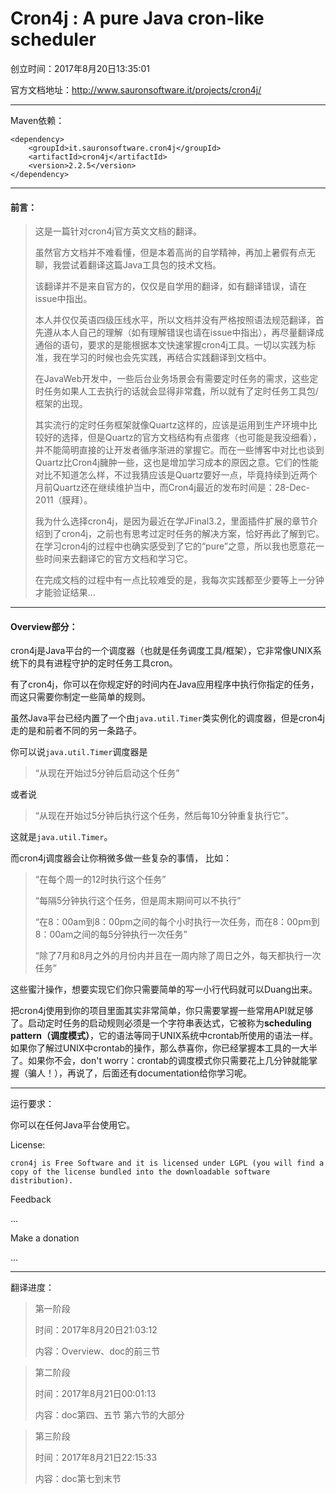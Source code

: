 # Cron4j : A pure Java cron-like scheduler
创立时间：2017年8月20日13:35:01

官方文档地址：http://www.sauronsoftware.it/projects/cron4j/
- - -
Maven依赖：
```
<dependency>
    <groupId>it.sauronsoftware.cron4j</groupId>
    <artifactId>cron4j</artifactId>
    <version>2.2.5</version>
</dependency>
```
- - -
#### 前言：
> 这是一篇针对cron4j官方英文文档的翻译。
>
> 虽然官方文档并不难看懂，但是本着高尚的自学精神，再加上暑假有点无聊，我尝试着翻译这篇Java工具包的技术文档。
>
> 该翻译并不是来自官方的，仅仅是自学用的翻译，如有翻译错误，请在issue中指出。
>
> 本人并仅仅英语四级压线水平，所以文档并没有严格按照语法规范翻译，首先遵从本人自己的理解（如有理解错误也请在issue中指出），再尽量翻译成通俗的语句，要求的是能根据本文快速掌握cron4j工具。一切以实践为标准，我在学习的时候也会先实践，再结合实践翻译到文档中。
>
> 在JavaWeb开发中，一些后台业务场景会有需要定时任务的需求，这些定时任务如果人工去执行的话就会显得非常蠢，所以就有了定时任务工具包/框架的出现。
>
> 其实流行的定时任务框架就像Quartz这样的，应该是运用到生产环境中比较好的选择，但是Quartz的官方文档结构有点蛋疼（也可能是我没细看），并不能简明直接的让开发者循序渐进的掌握它。而在一些博客中对比也谈到Quartz比Cron4j臃肿一些，这也是增加学习成本的原因之意。它们的性能对比不知道怎么样，不过我猜应该是Quartz要好一点，毕竟持续到近两个月前Quartz还在继续维护当中，而Cron4j最近的发布时间是：28-Dec-2011（膜拜）。
>
> 我为什么选择cron4j，是因为最近在学JFinal3.2，里面插件扩展的章节介绍到了cron4j，之前也有思考过定时任务的解决方案，恰好再此了解到它。在学习cron4j的过程中也确实感受到了它的“pure”之意，所以我也愿意花一些时间来去翻译它的官方文档和学习它。
>
> 在完成文档的过程中有一点比较难受的是，我每次实践都至少要等上一分钟才能验证结果...
- - -
#### Overview部分：
cron4j是Java平台的一个调度器（也就是任务调度工具/框架），它非常像UNIX系统下的具有进程守护的定时任务工具cron。

有了cron4j，你可以在你规定好的时间内在Java应用程序中执行你指定的任务，而这只需要你制定一些简单的规则。

虽然Java平台已经内置了一个由`java.util.Timer`类实例化的调度器，但是cron4j走的是和前者不同的另一条路子。

你可以说`java.util.Timer`调度器是
> “从现在开始过5分钟后启动这个任务”

或者说
> “从现在开始过5分钟后执行这个任务，然后每10分钟重复执行它”。

这就是`java.util.Timer`。

而cron4j调度器会让你稍微多做一些复杂的事情，
比如：
> “在每个周一的12时执行这个任务”
>
> “每隔5分钟执行这个任务，但是周末期间可以不执行”
>
> “在8：00am到8：00pm之间的每个小时执行一次任务，而在8：00pm到8：00am之间的每5分钟执行一次任务”
>
> “除了7月和8月之外的月份内并且在一周内除了周日之外，每天都执行一次任务”

这些蜜汁操作，想要实现它们你只需要简单的写一小行代码就可以Duang出来。

把cron4j使用到你的项目里面其实非常简单，你只需要掌握一些常用API就足够了。启动定时任务的启动规则必须是一个字符串表达式，它被称为**scheduling pattern（调度模式）**，它的语法等同于UNIX系统中crontab所使用的语法一样。如果你了解过UNIX中crontab的操作，那么恭喜你，你已经掌握本工具的一大半了。如果你不会，don't worry：crontab的调度模式你只需要花上几分钟就能掌握（骗人！），再说了，后面还有documentation给你学习呢。
- - -
运行要求：

你可以在任何Java平台使用它。

License:
```
cron4j is Free Software and it is licensed under LGPL (you will find a copy of the license bundled into the downloadable software distribution).
```

Feedback

...

Make a donation

...

- - -

翻译进度：

> 第一阶段
>
> 时间：2017年8月20日21:03:12
>
> 内容：Overview、doc的前三节

> 第二阶段
>
> 时间：2017年8月21日00:01:13
>
> 内容：doc第四、五节 第六节的大部分

> 第三阶段
>
> 时间：2017年8月21日22:15:33
>
> 内容：doc第七到末节
